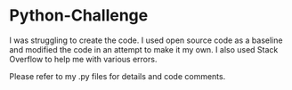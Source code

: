 # Python-Challenge
I was struggling to create the code. I used open source code as a baseline and modified the code in an attempt to make it my own.
I also used Stack Overflow to help me with various errors.

Please refer to my .py files for details and code comments.
